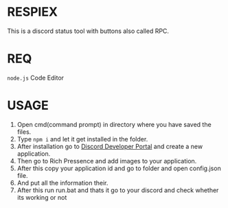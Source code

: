 # RESPIEX
This is a discord status tool with buttons also called RPC.

# REQ
`node.js`
Code Editor

# USAGE
1. Open cmd(command prompt) in directory where you have saved the files.
2. Type `npm i` and let it get installed in the folder.
3. After installation go to [Discord Developer Portal](https://discord.com/developers/applications) and create a new application.
4. Then go to Rich Pressence and add images to your application.
5. After this copy your application id and go to folder and open config.json file.
6. And put all the information their.
7. After this run run.bat 
 and thats it go to your discord and check whether its working or not
